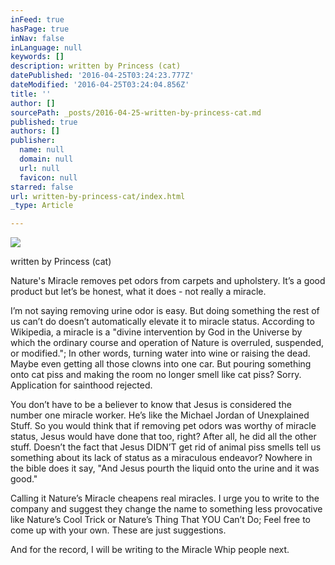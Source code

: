 ```yaml
---
inFeed: true
hasPage: true
inNav: false
inLanguage: null
keywords: []
description: written by Princess (cat)
datePublished: '2016-04-25T03:24:23.777Z'
dateModified: '2016-04-25T03:24:04.856Z'
title: ''
author: []
sourcePath: _posts/2016-04-25-written-by-princess-cat.md
published: true
authors: []
publisher:
  name: null
  domain: null
  url: null
  favicon: null
starred: false
url: written-by-princess-cat/index.html
_type: Article

---
```

![](https://the-grid-user-content.s3-us-west-2.amazonaws.com/2027d08b-8b0b-4aff-a5c3-744a412a0158.png)

written by Princess (cat)

Nature's Miracle removes pet odors from carpets and upholstery. Itʼs a good product but letʼs be honest, what it does - not really a miracle. 

Iʼm not saying removing urine odor is easy. But doing something the rest of us canʼt do doesnʼt automatically elevate it to miracle status. According to Wikipedia, a miracle is a "divine intervention by God in the Universe by which the ordinary course and operation of Nature is overruled, suspended, or modified."; In other words, turning water into wine or raising the dead. Maybe even getting all those clowns into one car. But pouring something onto cat piss and making the room no longer smell like cat piss? Sorry. Application for sainthood rejected. 

You donʼt have to be a believer to know that Jesus is considered the number one miracle worker. Heʼs like the Michael Jordan of Unexplained Stuff. So you would think that if removing pet odors was worthy of miracle status, Jesus would have done that too, right? After all, he did all the other stuff. Doesnʼt the fact that Jesus DIDNʼT get rid of animal piss smells tell us something about its lack of status as a miraculous endeavor? Nowhere in the bible does it say, "And Jesus pourth the liquid onto the urine and it was good." 

Calling it Natureʼs Miracle cheapens real miracles. I urge you to write to the company and suggest they change the name to something less provocative like Natureʼs Cool Trick or Natureʼs Thing That YOU Canʼt Do; Feel free to come up with your own. These are just suggestions. 

And for the record, I will be writing to the Miracle Whip people next.